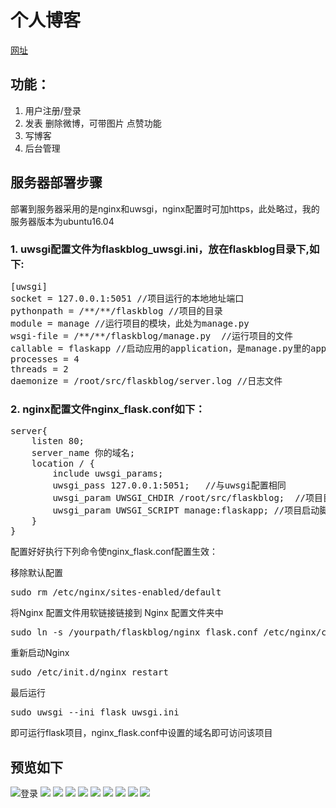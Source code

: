 # 个人博客
[网址](https://www.xfz1224.com/)
## 功能：
1. 用户注册/登录
2. 发表 删除微博，可带图片 点赞功能
3. 写博客
4. 后台管理

## 服务器部署步骤
部署到服务器采用的是nginx和uwsgi，nginx配置时可加https，此处略过，我的服务器版本为ubuntu16.04
### 1. uwsgi配置文件为flaskblog_uwsgi.ini，放在flaskblog目录下,如下:
<pre>
[uwsgi]
socket = 127.0.0.1:5051 //项目运行的本地地址端口
pythonpath = /**/**/flaskblog //项目的目录
module = manage //运行项目的模块，此处为manage.py
wsgi-file = /**/**/flaskblog/manage.py  //运行项目的文件
callable = flaskapp //启动应用的application，是manage.py里的app
processes = 4
threads = 2
daemonize = /root/src/flaskblog/server.log //日志文件</pre>

### 2. nginx配置文件nginx_flask.conf如下：
<pre>
server{
    listen 80;
    server_name 你的域名;
    location / {
        include uwsgi_params; 
        uwsgi_pass 127.0.0.1:5051;   //与uwsgi配置相同
        uwsgi_param UWSGI_CHDIR /root/src/flaskblog;  //项目目录
        uwsgi_param UWSGI_SCRIPT manage:flaskapp; //项目启动脚本和app
    }
}
</pre>
配置好好执行下列命令使nginx_flask.conf配置生效：

移除默认配置
<pre>sudo rm /etc/nginx/sites-enabled/default</pre>

将Nginx 配置文件用软链接链接到 Nginx 配置文件夹中

<pre>sudo ln -s /yourpath/flaskblog/nginx_flask.conf /etc/nginx/conf.d/</pre>
重新启动Nginx
<pre>sudo /etc/init.d/nginx restart</pre>
最后运行
<pre>sudo uwsgi --ini flask_uwsgi.ini</pre>
即可运行flask项目，nginx_flask.conf中设置的域名即可访问该项目

## 预览如下
![登录](https://i.imgur.com/sPVCJ1i.png)
![](https://i.imgur.com/negU7vE.png)
![](https://i.imgur.com/SNdnjGu.png)
![](https://i.imgur.com/SNV8v0C.png)
![](https://i.imgur.com/tQ3gsjE.png)
![](https://i.imgur.com/D4Gr92S.png)
![](https://i.imgur.com/c7AcUeO.png)
![](https://i.imgur.com/jUtfU6X.png)
![](https://i.imgur.com/N9NatW4.png)
![](https://i.imgur.com/gXVUoXd.png)
